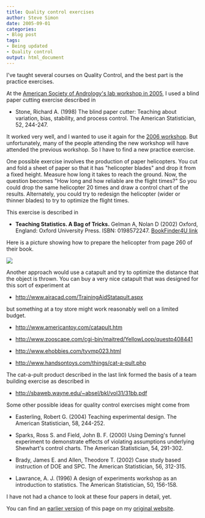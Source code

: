 ```yaml
---
title: Quality control exercises
author: Steve Simon
date: 2005-09-01
categories:
- Blog post
tags:
- Being updated
- Quality control
output: html_document
---
```


I've taught several courses on Quality Control, and the best part is the practice exercises.

<!---More--->

At the [American Society of Andrology's lab workshop in 2005](http://www.andrologysociety.com/meetings/alw.program2005.asp), I used a blind paper cutting exercise described in

- Stone, Richard A. (1998) The blind paper cutter: Teaching about variation, bias, stability, and process control. The American Statistician, 52, 244-247.

It worked very well, and I wanted to use it again for the [2006 workshop](http://www.andrologysociety.com/meetings/future.aspx). But unfortunately, many of the people attending the new workshop will have attended the previous workshop. So I have to find a new practice exercise.

One possible exercise involves the production of paper helicopters. You cut and fold a sheet of paper so that it has "helicopter blades" and drop it from a fixed height. Measure how long it takes to reach the ground. Now, the question becomes "How long and how reliable are the flight times?" So you could drop the same helicopter 20 times and draw a control chart of the results. Alternately, you could try to redesign the helicopter (wider or thinner blades) to try to optimize the flight times.

This exercise is described in

- **Teaching Statistics. A Bag of Tricks.** Gelman A, Nolan D (2002) Oxford, England: Oxford University Press. ISBN: 0198572247. [BookFinder4U link](http://www.bookfinder4u.com/detail/0198572247.html)

Here is a picture showing how to prepare the helicopter from page 260 of their book.

![](http://www.pmean.com/weblog/images/QualityExercise1.jpg)

Another approach would use a catapult and try to optimize the distance that the object is thrown. You can buy a very nice catapult that was designed for this sort of experiment at

- <http://www.airacad.com/TrainingAidStatapult.aspx>

but something at a toy store might work reasonably well on a limited budget.

- <http://www.americantoy.com/catapult.htm>

- <http://www.zooscape.com/cgi-bin/maitred/YellowLoop/questp408441>

- <http://www.ehobbies.com/tyvmp023.html>

- <http://www.handsontoys.com/things/cat-a-pult.php>

The cat-a-pult product described in the last link formed the basis of a team building exercise as described in

- <http://sbaweb.wayne.edu/~absel/bkl/vol31/31bb.pdf>

Some other possible ideas for quality control exercises might come from

- Easterling, Robert G. (2004) Teaching experimental design. The   American Statistician, 58, 244-252.

- Sparks, Ross S. and Field, John B. F. (2000) Using Deming's funnel experiment to demonstrate effects of violating assumptions   underlying Shewhart's control charts. The American Statistician, 54, 291-302.

- Brady, James E. and Allen, Theodore T. (2002) Case study based instruction of DOE and SPC. The American Statistician, 56, 312-315.

- Lawrance, A. J. (1996) A design of experiments workshop as an introduction to statistics. The American Statistician, 50, 156-158.

I have not had a chance to look at these four papers in detail, yet.

You can find an [earlier version][sim1] of this page on my [original website][sim2].


[sim1]: http://www.pmean.com/05/QualityControlExercises.html
[sim2]: http://www.pmean.com/original_site.html
